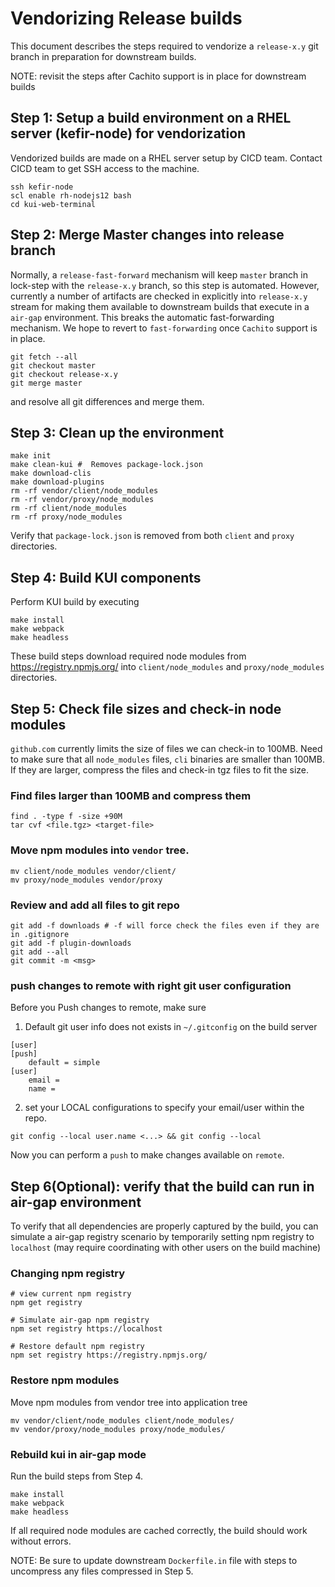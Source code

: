 # Vendorizing Release builds
This document describes the steps required to vendorize a `release-x.y` git branch in preparation for downstream builds.

NOTE: revisit the steps after Cachito support is in place for downstream builds

## Step 1: Setup a build environment on a RHEL server (kefir-node) for vendorization
Vendorized builds are made on a RHEL server setup by CICD team. Contact CICD team to get SSH access to the machine.

```
ssh kefir-node
scl enable rh-nodejs12 bash
cd kui-web-terminal
```

## Step 2: Merge Master changes into release branch

Normally, a `release-fast-forward` mechanism will keep `master` branch in lock-step with the `release-x.y` branch, so this step is automated. However, currently a number of artifacts are checked in explicitly into `release-x.y` stream for making them available to downstream builds that execute in a `air-gap` environment. This breaks the automatic fast-forwarding mechanism. We hope to revert to `fast-forwarding` once `Cachito` support is in place.

```
git fetch --all
git checkout master
git checkout release-x.y
git merge master
```
and resolve all git differences and merge them. 

## Step 3: Clean up the environment

```
make init
make clean-kui #  Removes package-lock.json
make download-clis
make download-plugins
rm -rf vendor/client/node_modules
rm -rf vendor/proxy/node_modules
rm -rf client/node_modules
rm -rf proxy/node_modules
```

Verify that `package-lock.json` is removed from both `client` and `proxy` directories. 

## Step 4: Build KUI components
Perform KUI build by executing

```
make install
make webpack
make headless
```
These build steps download required node modules from https://registry.npmjs.org/ into `client/node_modules` and `proxy/node_modules` directories.

## Step 5: Check file sizes and check-in node modules
`github.com` currently limits the size of files we can check-in to 100MB. Need to make sure that all `node_modules` files, `cli` binaries are smaller than 100MB. If they are larger, compress the files and check-in tgz files to fit the size.

### Find files larger than 100MB and compress them
```
find . -type f -size +90M
tar cvf <file.tgz> <target-file>
```

### Move npm modules into `vendor` tree. 

```
mv client/node_modules vendor/client/
mv proxy/node_modules vendor/proxy
```

### Review and add all files to git repo
```
git add -f downloads # -f will force check the files even if they are in .gitignore
git add -f plugin-downloads
git add --all
git commit -m <msg>
```

### push changes to remote with right git user configuration
Before you Push changes to remote, make sure 
1. Default git user info does not exists in `~/.gitconfig` on the build server
```cat ~/.gitconfig
[user]
[push]
	default = simple
[user]
	email =
	name =
```
2. set your LOCAL configurations to specify your email/user within the repo.
```
git config --local user.name <...> && git config --local
```
Now you can perform a `push` to make changes available on `remote`.

## Step 6(Optional): verify that the build can run in air-gap environment

To verify that all dependencies are properly captured by the build, you can simulate a air-gap registry scenario by temporarily setting npm registry to `localhost` (may require coordinating with other users on the build machine)

### Changing npm registry 
```
# view current npm registry
npm get registry

# Simulate air-gap npm registry
npm set registry https://localhost

# Restore default npm registry
npm set registry https://registry.npmjs.org/
```

### Restore npm modules
Move npm modules from vendor tree into application tree
```
mv vendor/client/node_modules client/node_modules/
mv vendor/proxy/node_modules proxy/node_modules/
```
### Rebuild kui in air-gap mode
Run the build steps from Step 4. 

```
make install
make webpack
make headless
```
If all required node modules are cached correctly, the build should work without errors.

NOTE: Be sure to update downstream `Dockerfile.in` file with steps to uncompress any files compressed in Step 5.